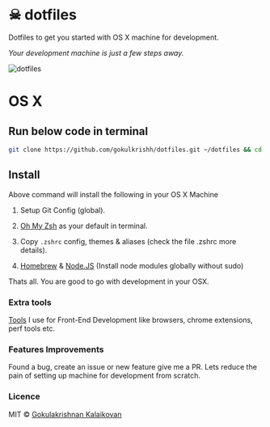 # ☠ dotfiles

Dotfiles to get you started with OS X machine for development.

*Your development machine is just a few steps away.*

![dotfiles](https://raw.githubusercontent.com/gokulkrishh/dotfiles/master/screenshot.png "screenshot")


# OS X

## Run below code in terminal

```sh
git clone https://github.com/gokulkrishh/dotfiles.git ~/dotfiles && cd ~/dotfiles && bash setup
```

## Install

Above command will install the following in your OS X Machine

1. Setup Git Config (global).

1. [Oh My Zsh](https://github.com/robbyrussell/oh-my-zsh) as your default in terminal.

1. Copy `.zshrc` config, themes & aliases (check the file .zshrc more details).

1. [Homebrew](http://brew.sh/) & [Node.JS](https://nodejs.org/en/) (Install node modules globally without sudo)

Thats all. You are good to go with development in your OSX.

### Extra tools

[Tools](https://github.com/gokulkrishh/Tools-I-use) I use for Front-End Development like browsers, chrome extensions, perf tools etc.

### Features Improvements
Found a bug, create an issue or new feature give me a PR. Lets reduce the pain of setting up machine for development from scratch.

### Licence

MIT © [Gokulakrishnan Kalaikovan](http://github.com/gokulkrishh)   
